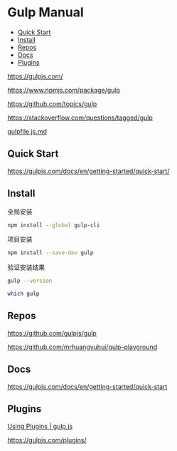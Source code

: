 <!-- omit in toc -->
# Gulp Manual

- [Quick Start](#quick-start)
- [Install](#install)
- [Repos](#repos)
- [Docs](#docs)
- [Plugins](#plugins)

<https://gulpjs.com/>

<https://www.npmjs.com/package/gulp>

<https://github.com/topics/gulp>

<https://stackoverflow.com/questions/tagged/gulp>

[gulpfile.js.md](gulpfile.js.md)

## Quick Start

<https://gulpjs.com/docs/en/getting-started/quick-start/>

## Install

全局安装

```bash
npm install --global gulp-cli
```

项目安装

```bash
npm install --save-dev gulp
```

验证安装结果

```bash
gulp --version

which gulp
```

## Repos

<https://github.com/gulpjs/gulp>

<https://github.com/mrhuangyuhui/gulp-playground>

## Docs

<https://gulpjs.com/docs/en/getting-started/quick-start>

## Plugins

[Using Plugins | gulp.js](https://gulpjs.com/docs/en/getting-started/using-plugins)

<https://gulpjs.com/plugins/>
